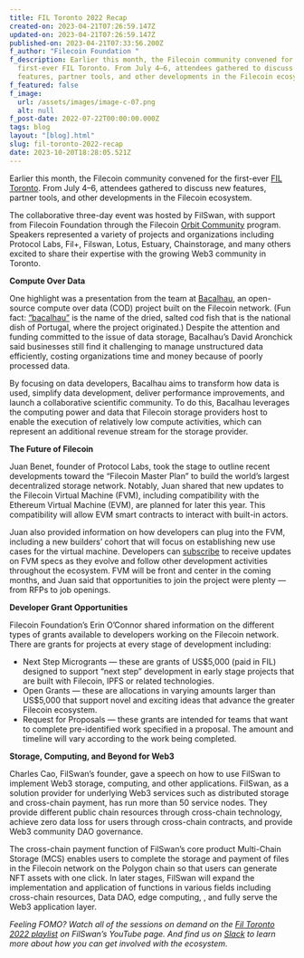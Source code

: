 ```yaml
---
title: FIL Toronto 2022 Recap
created-on: 2023-04-21T07:26:59.147Z
updated-on: 2023-04-21T07:26:59.147Z
published-on: 2023-04-21T07:33:56.200Z
f_author: "Filecoin Foundation "
f_description: Earlier this month, the Filecoin community convened for the
  first-ever FIL Toronto. From July 4–6, attendees gathered to discuss new
  features, partner tools, and other developments in the Filecoin ecosystem.
f_featured: false
f_image:
  url: /assets/images/image-c-07.png
  alt: null
f_post-date: 2022-07-22T00:00:00.000Z
tags: blog
layout: "[blog].html"
slug: fil-toronto-2022-recap
date: 2023-10-20T18:28:05.521Z
---
```


Earlier this month, the Filecoin community convened for the first-ever [FIL Toronto](https://fil-toronto.com/). From July 4–6, attendees gathered to discuss new features, partner tools, and other developments in the Filecoin ecosystem.

The collaborative three-day event was hosted by FilSwan, with support from Filecoin Foundation through the Filecoin [Orbit Community](https://orbitcommunity.filecoin.io/) program. Speakers represented a variety of projects and organizations including Protocol Labs, Fil+, Filswan, Lotus, Estuary, Chainstorage, and many others excited to share their expertise with the growing Web3 community in Toronto.

**Compute Over Data**

One highlight was a presentation from the team at [Bacalhau](https://github.com/filecoin-project/bacalhau/blob/main/DESIGN.md), an open-source compute over data (COD) project built on the Filecoin network. (Fun fact: [“bacalhau”](https://wetravelportugal.com/bacalhau-portuguese-cod/) is the name of the dried, salted cod fish that is the national dish of Portugal, where the project originated.) Despite the attention and funding committed to the issue of data storage, Bacalhau’s David Aronchick said businesses still find it challenging to manage unstructured data efficiently, costing organizations time and money because of poorly processed data.

By focusing on data developers, Bacalhau aims to transform how data is used, simplify data development, deliver performance improvements, and launch a collaborative scientific community. To do this, Bacalhau leverages the computing power and data that Filecoin storage providers host to enable the execution of relatively low compute activities, which can represent an additional revenue stream for the storage provider.

**The Future of Filecoin**

Juan Benet, founder of Protocol Labs, took the stage to outline recent developments toward the “Filecoin Master Plan” to build the world’s largest decentralized storage network. Notably, Juan shared that new updates to the Filecoin Virtual Machine (FVM), including compatibility with the Ethereum Virtual Machine (EVM), are planned for later this year. This compatibility will allow EVM smart contracts to interact with built-in actors.

Juan also provided information on how developers can plug into the FVM, including a new builders’ cohort that will focus on establishing new use cases for the virtual machine. Developers can [subscribe](https://github.com/filecoin-project/fvm-specs) to receive updates on FVM specs as they evolve and follow other development activities throughout the ecosystem. FVM will be front and center in the coming months, and Juan said that opportunities to join the project were plenty — from RFPs to job openings.

**Developer Grant Opportunities**

Filecoin Foundation’s Erin O’Connor shared information on the different types of grants available to developers working on the Filecoin network. There are grants for projects at every stage of development including:

*   Next Step Microgrants — these are grants of US$5,000 (paid in FIL) designed to support “next step” development in early stage projects that are built with Filecoin, IPFS or related technologies.
*   Open Grants — these are allocations in varying amounts larger than US$5,000 that support novel and exciting ideas that advance the greater Filecoin ecosystem.
*   Request for Proposals — these grants are intended for teams that want to complete pre-identified work specified in a proposal. The amount and timeline will vary according to the work being completed.

**Storage, Computing, and Beyond for Web3**

Charles Cao, FilSwan’s founder, gave a speech on how to use FilSwan to implement Web3 storage, computing, and other applications. FilSwan, as a solution provider for underlying Web3 services such as distributed storage and cross-chain payment, has run more than 50 service nodes. They provide different public chain resources through cross-chain technology, achieve zero data loss for users through cross-chain contracts, and provide Web3 community DAO governance.

The cross-chain payment function of FilSwan’s core product Multi-Chain Storage (MCS) enables users to complete the storage and payment of files in the Filecoin network on the Polygon chain so that users can generate NFT assets with one click. In later stages, FilSwan will expand the implementation and application of functions in various fields including cross-chain resources, Data DAO, edge computing, , and fully serve the Web3 application layer.

_Feeling FOMO? Watch all of the sessions on demand on the_ [_Fil Toronto 2022 playlist_](https://www.youtube.com/playlist?list=PLIaBaBnqVttsEKgeLV7MO3UTklqpt3Mmz) _on FilSwan’s YouTube page. And find us on_ [_Slack_](https://filecoin.io/slack) _to learn more about how you can get involved with the ecosystem._
